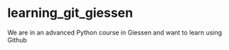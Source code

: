 # learning_git_giessen
We are in an advanced Python course in Giessen and want to learn using Github
